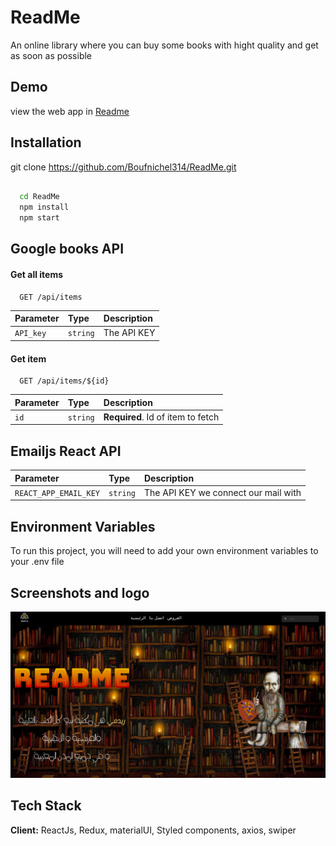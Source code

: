 
# ReadMe

An online library where you can buy some books with hight quality and get as soon as possible

## Demo

view the web app in [Readme](https://boufnichel314.github.io/ReadMe/)


## Installation

git clone https://github.com/Boufnichel314/ReadMe.git

```bash
  
  cd ReadMe
  npm install
  npm start
```
    
## Google books API

#### Get all items

```http
  GET /api/items
```

| Parameter | Type     | Description                |
| :-------- | :------- | :------------------------- |
| `API_key` | `string` | The API KEY |

#### Get item

```http
  GET /api/items/${id}
```

| Parameter | Type     | Description                       |
| :-------- | :------- | :-------------------------------- |
| `id`      | `string` | **Required**. Id of item to fetch |

## Emailjs React API

| Parameter | Type     | Description                |
| :-------- | :------- | :------------------------- |
| `REACT_APP_EMAIL_KEY` | `string` | The API KEY we connect our mail with |

## Environment Variables

To run this project, you will need to add your own environment variables to your .env file


## Screenshots and logo

![Screenshot example](src/images/Home.png)

## Tech Stack

**Client:** ReactJs, Redux, materialUI, Styled components, axios, swiper

